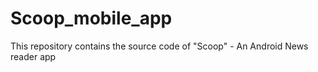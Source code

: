 # Scoop_mobile_app
This repository contains the source code of "Scoop" - An Android News reader app
